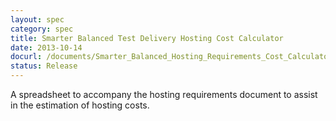 ```yaml
---
layout: spec
category: spec
title: Smarter Balanced Test Delivery Hosting Cost Calculator
date: 2013-10-14
docurl: /documents/Smarter_Balanced_Hosting_Requirements_Cost_Calculator.V1.xlsx
status: Release
---
```

A spreadsheet to accompany the hosting requirements document to assist in the estimation of hosting costs.

